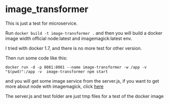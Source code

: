 # image_transformer

This is just a test for microservice.  

Run `docker build -t image-transformer .` and then you will build a docker image width official node:latest and imagemagick:latest env.

I tried with docker 1.7, and there is no more test for other version.  

Then run some code like this:  

`docker run -d -p 8081:8081 --name image-transformer -w /app -v "$(pwd)":/app -v  image-transformer npm start`  

and you will get some image service from the server.js, if you want to get more about node with imagemagick, click [here](https://github.com/aheckmann/gm)  

The server.js and test folder are just tmp files for a test of the docker image